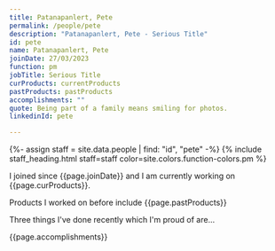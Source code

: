 ```yaml
---
title: Patanapanlert, Pete
permalink: /people/pete
description: "Patanapanlert, Pete - Serious Title"
id: pete
name: Patanapanlert, Pete
joinDate: 27/03/2023
function: pm
jobTitle: Serious Title
curProducts: currentProducts
pastProducts: pastProducts
accomplishments: ""
quote: Being part of a family means smiling for photos.
linkedinId: pete

---
```


{%- assign staff = site.data.people | find: "id", "pete" -%}
{% include staff_heading.html staff=staff color=site.colors.function-colors.pm %}

<p>I joined since {{page.joinDate}} and I am currently working on {{page.curProducts}}.</p>

<p>Products I worked on before include {{page.pastProducts}}</p>

<p>Three things I've done recently which I'm proud of are...</p>
{{page.accomplishments}}
